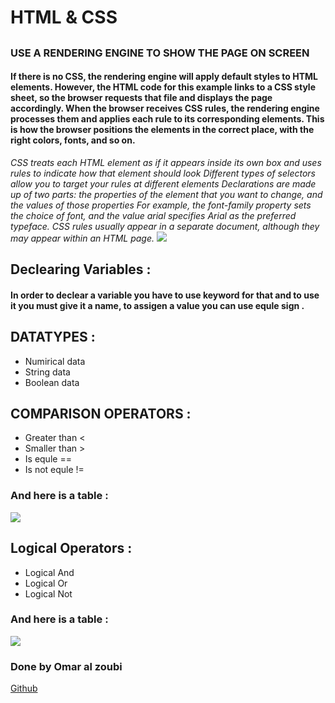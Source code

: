 # HTML & CSS

## 

###  USE A RENDERING ENGINE TO SHOW THE PAGE ON SCREEN
#### If there is no CSS, the rendering engine will apply default styles to HTML elements. However, the HTML code for this example links to a CSS style sheet, so the browser requests that file and displays the page accordingly. When the browser receives CSS rules, the rendering engine processes them and applies each rule to its corresponding elements. This is how the browser positions the elements in the correct place, with the right colors, fonts, and so on. 

*CSS treats each HTML element as if it appears inside its own box and uses rules to indicate how that element should look*
*Different types of selectors allow you to target your rules at different elements*
*Declarations are made up of two parts: the properties of the element that you want to change, and the values of those properties For example, the font-family property sets the choice of font, and the value arial specifies Arial as the preferred typeface.*
*CSS rules usually appear in a separate document, although they may appear within an HTML page.*
![](https://i.morioh.com/2019/12/08/efcd1d6202d2.jpg)
## Declearing Variables :
#### In order to declear a variable you have to use keyword for that and to use it you must give it a name, to assigen a value you can use equle sign .
## DATATYPES :
- Numirical data
- String data 
- Boolean data
## COMPARISON OPERATORS :
- Greater than < 
- Smaller than >
- Is equle ==
- Is not equle !=
### And here is a table : 
![](https://www.miltonmarketing.com/wp-content/uploads/2018/04/javascriptcomparisonoperatorsimage041.jpg)
## Logical Operators : 
- Logical And 
- Logical Or 
- Logical Not 
### And here is a table : 
![](https://programmingwithbabu.files.wordpress.com/2017/09/logical_operator_in_c.jpg?w=499)

### Done by Omar al zoubi
[Github](https://github.com/Omar-zoubi)